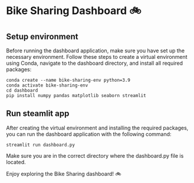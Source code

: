 # Bike Sharing Dashboard :bike:

## Setup environment

Before running the dashboard application, make sure you have set up the necessary environment. Follow these steps to create a virtual environment using Conda, navigate to the dashboard directory, and install all required packages:

```
conda create --name bike-sharing-env python=3.9
conda activate bike-sharing-env
cd dashboard
pip install numpy pandas matplotlib seaborn streamlit
```

## Run steamlit app

After creating the virtual environment and installing the required packages, you can run the dashboard application with the following command:

```
streamlit run dashboard.py
```

Make sure you are in the correct directory where the dashboard.py file is located.

Enjoy exploring the Bike Sharing dashboard! 🚲
